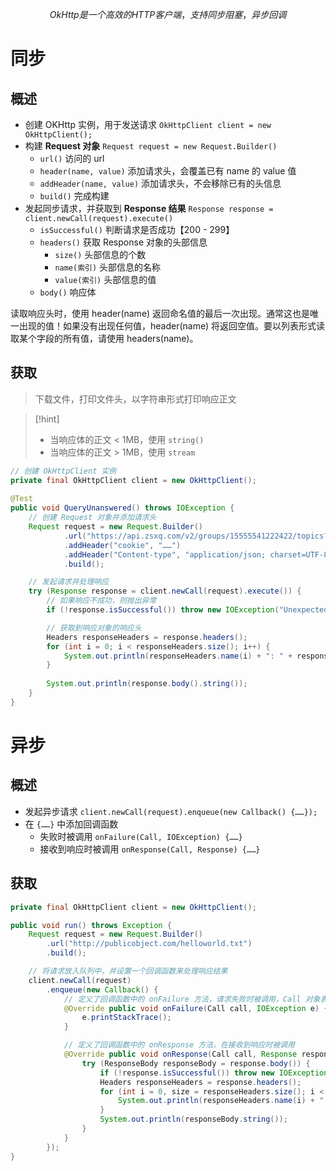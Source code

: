 $$
OkHttp 是一个高效的 HTTP 客户端，支持同步阻塞，异步回调
$$

# 同步
## 概述
- 创建 OKHttp 实例，用于发送请求 `OkHttpClient client = new OkHttpClient(); `
- 构建 **Request 对象** `Request request = new Request.Builder() `
	- `url()` 访问的 url
	- `header(name, value)` 添加请求头，会覆盖已有 name 的 value 值
	- `addHeader(name, value)` 添加请求头，不会移除已有的头信息
	- `build()` 完成构建
- 发起同步请求，并获取到 **Response 结果** `Response response = client.newCall(request).execute()`
	- `isSuccessful()` 判断请求是否成功【200 - 299】
	- `headers()` 获取 Response 对象的头部信息
		- `size()` 头部信息的个数
		- `name(索引)` 头部信息的名称
		- `value(索引)` 头部信息的值
	- `body()` 响应体

读取响应头时，使用 header(name) 返回命名值的最后一次出现。通常这也是唯一出现的值！如果没有出现任何值，header(name) 将返回空值。要以列表形式读取某个字段的所有值，请使用 headers(name)。

## 获取
>下载文件，打印文件头，以字符串形式打印响应正文

>[!hint]
> - 当响应体的正文 < 1MB，使用 `string()`
> - 当响应体的正文 > 1MB，使用 `stream`

```java
// 创建 OkHttpClient 实例
private final OkHttpClient client = new OkHttpClient();  
  
@Test  
public void QueryUnanswered() throws IOException {  
	// 创建 Request 对象并添加请求头
    Request request = new Request.Builder()  
            .url("https://api.zsxq.com/v2/groups/15555541222422/topics?scope=all&count=20")  
            .addHeader("cookie", "……")  
            .addHeader("Content-type", "application/json; charset=UTF-8")  
            .build();  

	// 发起请求并处理响应
    try (Response response = client.newCall(request).execute()) {  
	    // 如果响应不成功，则抛出异常
        if (!response.isSuccessful()) throw new IOException("Unexpected code " + response);  

		// 获取到响应对象的响应头
        Headers responseHeaders = response.headers();  
        for (int i = 0; i < responseHeaders.size(); i++) {  
            System.out.println(responseHeaders.name(i) + ": " + responseHeaders.value(i));  
        }  
  
        System.out.println(response.body().string());  
    }
}
```




# 异步
## 概述
- 发起异步请求 `client.newCall(request).enqueue(new Callback() {……});`
- 在 `{……}` 中添加回调函数
	- 失败时被调用 `onFailure(Call, IOException) {……}`
	- 接收到响应时被调用 `onResponse(Call, Response) {……}`

## 获取
```java
private final OkHttpClient client = new OkHttpClient();

public void run() throws Exception {
    Request request = new Request.Builder()
        .url("http://publicobject.com/helloworld.txt")
        .build();

    // 将请求放入队列中，并设置一个回调函数来处理响应结果
    client.newCall(request)
        .enqueue(new Callback() {
            // 定义了回调函数中的 onFailure 方法，请求失败时被调用，Call 对象表示当前请求
            @Override public void onFailure(Call call, IOException e) {
                e.printStackTrace();
            }

            // 定义了回调函数中的 onResponse 方法，在接收到响应时被调用
            @Override public void onResponse(Call call, Response response) throws IOException {
                try (ResponseBody responseBody = response.body()) {
                    if (!response.isSuccessful()) throw new IOException("Unexpected code " + response);
                    Headers responseHeaders = response.headers();
                    for (int i = 0, size = responseHeaders.size(); i < size; i++) {
                        System.out.println(responseHeaders.name(i) + ": " + responseHeaders.value(i));
                    }
                    System.out.println(responseBody.string());
                }
            }
        });
}
```